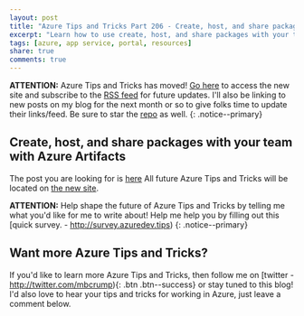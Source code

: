 ```yaml
---
layout: post
title: "Azure Tips and Tricks Part 206 - Create, host, and share packages with your team with Azure Artifacts"
excerpt: "Learn how to use create, host, and share packages with your team with azure artifacts"
tags: [azure, app service, portal, resources]
share: true
comments: true
---
```

 
**ATTENTION:** Azure Tips and Tricks has moved! [Go here](http://azuredev.tips/) to access the new site and subscribe to the [RSS feed](https://microsoft.github.io/AzureTipsAndTricks/rss.xml) for future updates. I'll also be linking to new posts on my blog for the next month or so to give folks time to update their links/feed. Be sure to star the [repo](http://source.azuredev.tips) as well. {: .notice--primary}
 
## Create, host, and share packages with your team with Azure Artifacts
 
The post you are looking for is [here](https://microsoft.github.io/AzureTipsAndTricks/blog/tip206.html) All future Azure Tips and Tricks will be located on [the new site](http://azuredev.tips/).


**ATTENTION:** Help shape the future of Azure Tips and Tricks by telling me what you'd like for me to write about! Help me help you by filling out this [quick survey. - http://survey.azuredev.tips)
{: .notice--primary}
 
## Want more Azure Tips and Tricks?
If you'd like to learn more Azure Tips and Tricks, then follow me on [twitter - http://twitter.com/mbcrump){: .btn .btn--success} or stay tuned to this blog! I'd also love to hear your tips and tricks for working in Azure, just leave a comment below.
